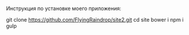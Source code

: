 Инструкция по установке моего приложения:

git clone https://github.com/FlyingRaindrop/site2.git
cd site
bower i
npm i
gulp